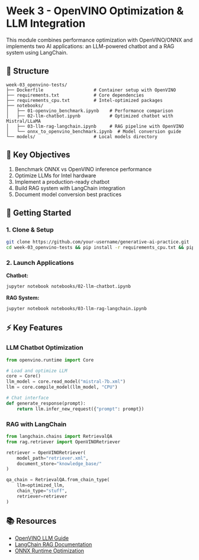 # Week 3 - OpenVINO Optimization & LLM Integration

This module combines performance optimization with OpenVINO/ONNX and implements two AI applications: an LLM-powered chatbot and a RAG system using LangChain.

## 📁 Structure
```
week-03_openvino-tests/
├── Dockerfile                   # Container setup with OpenVINO
├── requirements.txt             # Core dependencies
├── requirements_cpu.txt         # Intel-optimized packages
├── notebooks/
│   ├── 01-openvino_benchmark.ipynb    # Performance comparison
│   ├── 02-llm-chatbot.ipynb           # Optimized chatbot with Mistral/LLaMA
│   ├── 03-llm-rag-langchain.ipynb     # RAG pipeline with OpenVINO
│   └── onnx_to_openvino_benchmark.ipynb  # Model conversion guide
└── models/                      # Local models directory
```

## 🎯 Key Objectives
1. Benchmark ONNX vs OpenVINO inference performance
2. Optimize LLMs for Intel hardware
3. Implement a production-ready chatbot
4. Build RAG system with LangChain integration
5. Document model conversion best practices

## 🚀 Getting Started

### 1. Clone & Setup
```bash
git clone https://github.com/your-username/generative-ai-practice.git
cd week-03_openvino-tests && pip install -r requirements_cpu.txt && pip install -r requirements.txt
```

### 2. Launch Applications
**Chatbot:**
```bash
jupyter notebook notebooks/02-llm-chatbot.ipynb
```

**RAG System:**
```bash
jupyter notebook notebooks/03-llm-rag-langchain.ipynb
```

## ⚡ Key Features

### LLM Chatbot Optimization
```python
from openvino.runtime import Core

# Load and optimize LLM
core = Core()
llm_model = core.read_model("mistral-7b.xml")
llm = core.compile_model(llm_model, "CPU")

# Chat interface
def generate_response(prompt):
    return llm.infer_new_request({"prompt": prompt})
```

### RAG with LangChain
```python
from langchain.chains import RetrievalQA
from rag.retriever import OpenVINORetriever

retriever = OpenVINORetriever(
    model_path="retriever.xml",
    document_store="knowledge_base/"
)

qa_chain = RetrievalQA.from_chain_type(
    llm=optimized_llm,
    chain_type="stuff",
    retriever=retriever
)
```

## 📚 Resources
- [OpenVINO LLM Guide](https://docs.openvino.ai/nightly/llm_docs.html)
- [LangChain RAG Documentation](https://python.langchain.com/docs/use_cases/question_answering/)
- [ONNX Runtime Optimization](https://onnxruntime.ai/docs/performance/tune-performance.html)
